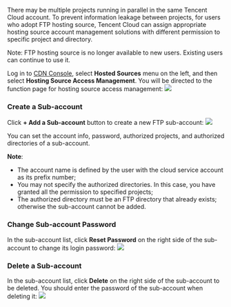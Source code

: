 There may be multiple projects running in parallel in the same Tencent Cloud account. To prevent information leakage between projects, for users who adopt FTP hosting source, Tencent Cloud can assign appropriate hosting source account management solutions with different permission to specific project and directory.

Note: FTP hosting source is no longer available to new users. Existing users can continue to use it.</font>

Log in to [CDN Console](https://console.cloud.tencent.com/cdn), select **Hosted Sources** menu on the left, and then select **Hosting Source Access Management**. You will be directed to the function page for hosting source access management:
![](https://mc.qcloudimg.com/static/img/e426374f4f102dd8c976deafd940f4ac/1.png)

### Create a Sub-account
Click **+ Add a Sub-account** button to create a new FTP sub-account:
![](https://mc.qcloudimg.com/static/img/4d861967cfe52d633b01f6d37e321c23/2.png)

You can set the account info, password, authorized projects, and authorized directories of a sub-account.

**Note**:
+ The account name is defined by the user with the cloud service account as its prefix number;
+ You may not specify the authorized directories. In this case, you have granted all the permission to specified projects;
+ The authorized directory must be an FTP directory that already exists; otherwise the sub-account cannot be added.

### Change Sub-account Password
In the sub-account list, click **Reset Password** on the right side of the sub-account to change its login password:
![](https://mc.qcloudimg.com/static/img/c31757df490b02e46dea3012c9c176c0/3.png)

### Delete a Sub-account
In the sub-account list, click **Delete** on the right side of the sub-account to be deleted. You should enter the password of the sub-account when deleting it:
![](https://mc.qcloudimg.com/static/img/5046465f5c659d92eab2e0c3b9d2612a/4.png)



